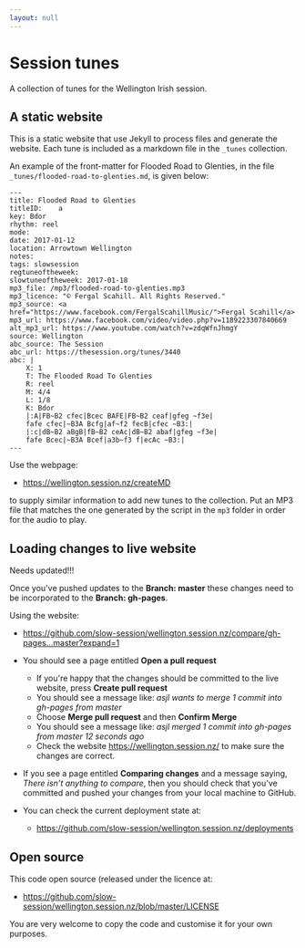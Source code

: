 ```yaml
---
layout: null
---
```


# Session tunes

A collection of tunes for the Wellington Irish session.

## A static website

This is a static website that use Jekyll to process files and generate the
website. Each tune is included as a markdown file in the `_tunes` collection.

An example of the front-matter for Flooded Road to Glenties, in the file `_tunes/flooded-road-to-glenties.md`, is given below:

```
---
title: Flooded Road to Glenties
titleID:    a
key: Bdor
rhythm: reel
mode:
date: 2017-01-12
location: Arrowtown Wellington
notes:
tags: slowsession
regtuneoftheweek:
slowtuneoftheweek: 2017-01-18
mp3_file: /mp3/flooded-road-to-glenties.mp3
mp3_licence: "© Fergal Scahill. All Rights Reserved."
mp3_source: <a href="https://www.facebook.com/FergalScahillMusic/">Fergal Scahill</a>
mp3_url: https://www.facebook.com/video/video.php?v=1189223307840669
alt_mp3_url: https://www.youtube.com/watch?v=zdqWfnJhmgY
source: Wellington
abc_source: The Session
abc_url: https://thesession.org/tunes/3440
abc: |
    X: 1
    T: The Flooded Road To Glenties
    R: reel
    M: 4/4
    L: 1/8
    K: Bdor
    |:A|FB~B2 cfec|Bcec BAFE|FB~B2 ceaf|gfeg ~f3e|
    fafe cfec|~B3A Bcfg|af~f2 fecB|cfec ~B3:|
    |:c|dB~B2 aBgB|fB~B2 ceAc|dB~B2 abaf|gfeg ~f3e|
    fafe Bcec|~B3A Bcef|a3b~f3 f|ecAc ~B3:|
---
```

Use the webpage:

-   <https://wellington.session.nz/createMD>

to supply similar information to add new tunes to the collection. Put an MP3
file that matches the one generated by the script in the `mp3` folder in order
for the audio to play.

## Loading changes to live website

Needs updated!!!

Once you've pushed updates to the **Branch: master** these changes need to be incorporated to the
**Branch: gh-pages**.

Using the website:

-   <https://github.com/slow-session/wellington.session.nz/compare/gh-pages...master?expand=1>

-   You should see a page entitled **Open a pull request**

    -   If you're happy that the changes should be committed to the live website, press **Create pull request**
    -   You should see a message like: _asjl wants to merge 1 commit into gh-pages from master_
    -   Choose **Merge pull request** and then **Confirm Merge**
    -   You should see a message like: _asjl merged 1 commit into gh-pages from master 12 seconds ago_
    -   Check the website <https://wellington.session.nz/> to make sure the changes are correct.

-   If you see a page entitled **Comparing changes** and a message saying, _There isn’t anything to compare_, then you should check that you've committed and pushed your changes from your local machine to GitHub.

-   You can check the current deployment state at:

    -   <https://github.com/slow-session/wellington.session.nz/deployments>

## Open source

This code open source (released under the licence at:

-   <https://github.com/slow-session/wellington.session.nz/blob/master/LICENSE>

You are very welcome to copy the code and customise it for your own purposes.
